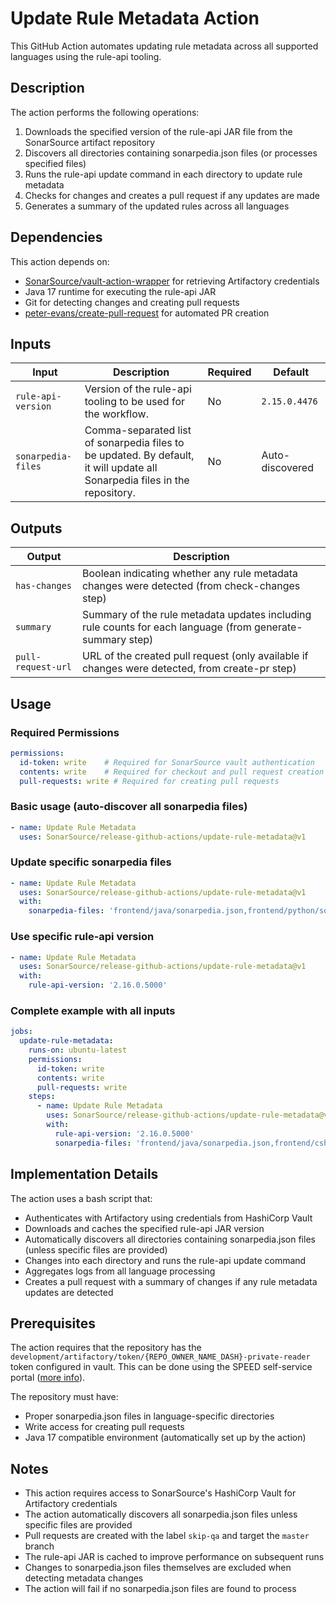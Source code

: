 # Update Rule Metadata Action

This GitHub Action automates updating rule metadata across all supported languages using the rule-api tooling.

## Description

The action performs the following operations:
1. Downloads the specified version of the rule-api JAR file from the SonarSource artifact repository
2. Discovers all directories containing sonarpedia.json files (or processes specified files)
3. Runs the rule-api update command in each directory to update rule metadata
4. Checks for changes and creates a pull request if any updates are made
5. Generates a summary of the updated rules across all languages

## Dependencies

This action depends on:
- [SonarSource/vault-action-wrapper](https://github.com/SonarSource/vault-action-wrapper) for retrieving Artifactory credentials
- Java 17 runtime for executing the rule-api JAR
- Git for detecting changes and creating pull requests
- [peter-evans/create-pull-request](https://github.com/peter-evans/create-pull-request) for automated PR creation

## Inputs

| Input              | Description                                                                                                                | Required | Default         |
|--------------------|----------------------------------------------------------------------------------------------------------------------------|----------|-----------------|
| `rule-api-version` | Version of the rule-api tooling to be used for the workflow.                                                               | No       | `2.15.0.4476`   |
| `sonarpedia-files` | Comma-separated list of sonarpedia files to be updated. By default, it will update all Sonarpedia files in the repository. | No       | Auto-discovered |

## Outputs

| Output             | Description                                                                                               |
|--------------------|-----------------------------------------------------------------------------------------------------------|
| `has-changes`      | Boolean indicating whether any rule metadata changes were detected (from check-changes step)              |
| `summary`          | Summary of the rule metadata updates including rule counts for each language (from generate-summary step) |
| `pull-request-url` | URL of the created pull request (only available if changes were detected, from create-pr step)            |

## Usage

### Required Permissions

```yaml
permissions:
  id-token: write    # Required for SonarSource vault authentication
  contents: write    # Required for checkout and pull request creation
  pull-requests: write # Required for creating pull requests
```

### Basic usage (auto-discover all sonarpedia files)

```yaml
- name: Update Rule Metadata
  uses: SonarSource/release-github-actions/update-rule-metadata@v1
```

### Update specific sonarpedia files

```yaml
- name: Update Rule Metadata
  uses: SonarSource/release-github-actions/update-rule-metadata@v1
  with:
    sonarpedia-files: 'frontend/java/sonarpedia.json,frontend/python/sonarpedia.json'
```

### Use specific rule-api version

```yaml
- name: Update Rule Metadata
  uses: SonarSource/release-github-actions/update-rule-metadata@v1
  with:
    rule-api-version: '2.16.0.5000'
```

### Complete example with all inputs

```yaml
jobs:
  update-rule-metadata:
    runs-on: ubuntu-latest
    permissions:
      id-token: write
      contents: write
      pull-requests: write
    steps:
      - name: Update Rule Metadata
        uses: SonarSource/release-github-actions/update-rule-metadata@v1
        with:
          rule-api-version: '2.16.0.5000'
          sonarpedia-files: 'frontend/java/sonarpedia.json,frontend/csharp/sonarpedia.json'
```

## Implementation Details

The action uses a bash script that:
- Authenticates with Artifactory using credentials from HashiCorp Vault
- Downloads and caches the specified rule-api JAR version
- Automatically discovers all directories containing sonarpedia.json files (unless specific files are provided)
- Changes into each directory and runs the rule-api update command
- Aggregates logs from all language processing
- Creates a pull request with a summary of changes if any rule metadata updates are detected

## Prerequisites

The action requires that the repository has the `development/artifactory/token/{REPO_OWNER_NAME_DASH}-private-reader` token configured in vault.
This can be done using the SPEED self-service portal ([more info](https://xtranet-sonarsource.atlassian.net/wiki/spaces/Platform/pages/3553787989/Manage+Vault+Policy+-+SPEED)).

The repository must have:
- Proper sonarpedia.json files in language-specific directories
- Write access for creating pull requests
- Java 17 compatible environment (automatically set up by the action)

## Notes

- This action requires access to SonarSource's HashiCorp Vault for Artifactory credentials
- The action automatically discovers all sonarpedia.json files unless specific files are provided
- Pull requests are created with the label `skip-qa` and target the `master` branch
- The rule-api JAR is cached to improve performance on subsequent runs
- Changes to sonarpedia.json files themselves are excluded when detecting metadata changes
- The action will fail if no sonarpedia.json files are found to process
